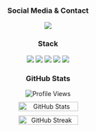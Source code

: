 <div align="center">
  <h3>Social Media & Contact</h3>
  <a href="https://github.com/zzAdri" target="_blank">
    <img src="https://img.shields.io/badge/GitHub%20-111111.svg?&style=for-the-badge&logo=github&logoColor=white">
  </a>
</div>

<div align="center">
  <h3>Stack</h3>
  <img src="https://img.shields.io/badge/Next.js%20-111111.svg?&style=for-the-badge&logo=vue&logoColor=white">
  <img src="https://img.shields.io/badge/react%20-111111.svg?&style=for-the-badge&logo=React&logoColor=white">
  <img src="https://img.shields.io/badge/TypeScript%20-111111.svg?&style=for-the-badge&logo=typescript&logoColor=white">
  <img src="https://img.shields.io/badge/TailwindCSS%20-111111.svg?&style=for-the-badge&logo=tailwindcss&logoColor=white">
  <img src="https://img.shields.io/badge/Figma%20-111111.svg?&style=for-the-badge&logo=figma&logoColor=white">
</div>

<div align="center">
  <h3>GitHub Stats</h3>
  <div style="margin-bottom: 10px;">
    <img src="https://komarev.com/ghpvc/?username=zzAdri&label=PROFILE+VIEWS&color=grey" alt="Profile Views"/>
  </div>
  <div style="display: flex; justify-content: center; gap: 10px; flex-wrap: wrap;">
    <img src="https://github-readme-stats.vercel.app/api?username=zzadri&count_private=true&hide_border=true&show_icons=true&include_all_commits=true&bg_color=0d1117&title_color=FFFFFF&text_color=9f9f9f&icon_color=FFFFFF" style="width: 45%; min-width: 300px;" alt="GitHub Stats"/>
    <img src="https://github-readme-streak-stats.herokuapp.com?user=zzAdri&hide_border=true&background=0d1117&ring=FFFFFF&fire=FFFFFF&currStreakLabel=FFFFFF&sideNums=FFFFFF&dates=9f9f9f&stroke=grey&currStreakNum=FFFFFF" style="width: 45%; min-width: 300px;" alt="GitHub Streak"/>
  </div>
</div>
